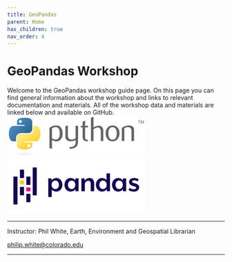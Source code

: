 ```yaml
---
title: GeoPandas
parent: Home
has_children: true
nav_order: 4
---
```


# GeoPandas Workshop

Welcome to the GeoPandas workshop guide page. On this page you can find general information about the workshop and links to relevant documentation and materials. All of the workshop data and materials are linked below and available on GitHub.  
![Python Logo][Python] ![Pandas Logo][Pandas]  

***
Instructor: Phil White, Earth, Environment and Geospatial Librarian

[philip.white@colorado.edu](mailto:philip.white@colorado.edu)

***






[Python]: img/PythonLogo.png
[Pandas]: img/Pandas_logo.png
[GISLibGuide]: https:libguides.colorado.edu/GIS "CU Library GIS guide"
[GeospatialDataGuide]: https:libguides.colorado.edu/geospatialdata "CU Library geospatial data guide"
